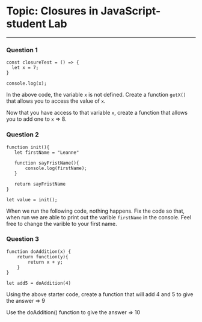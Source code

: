 # Topic: Closures in JavaScript- student Lab #
---
### Question 1
```
const closureTest = () => {
  let x = 7;
}

console.log(x);
```  
In the above code, the variable  `x` is not defined. Create a function `getX()` that allows you to access the value of `x`. 

Now that you have access to that variable `x`, create a function that allows you to add one to `x` => 8. 

### Question 2
 ```
 function init(){
    let firstName = "Leanne"

    function sayFristName(){
        console.log(firstName);
    }

    return sayFristName
}

let value = init();
```
When we run the following code, nothing happens. Fix the code so that, when run we are able to print out the varible `firstName` in the console. Feel free to change the varible to your first name. 

### Question 3
```
function doAddition(x) {
    return function(y){
        return x + y;
    }
}

let add5 = doAddition(4)
```

Using the above starter code, create a function that will add 4 and 5 to give the answer => 9

Use the doAddition() function to give the answer => 10